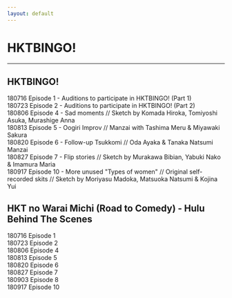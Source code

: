 ```yaml
---
layout: default
---
```


<h1>HKTBINGO!</h1>
<hr>
<h2>HKTBINGO!</h2>

<a href="./180716.html"></a>180716 Episode 1 - Auditions to participate in HKTBINGO! (Part 1)<br>
<a href="./180723.html"></a>180723 Episode 2 - Auditions to participate in HKTBINGO! (Part 2)<br>
<a href="./180806.html"></a>180806 Episode 4 - Sad moments // Sketch by Komada Hiroka, Tomiyoshi Asuka, Murashige Anna<br>
<a href="./180813.html"></a>180813 Episode 5 - Oogiri Improv // Manzai with Tashima Meru & Miyawaki Sakura<br>
<a href="./180820.html"></a>180820 Episode 6 - Follow-up Tsukkomi // Oda Ayaka & Tanaka Natsumi Manzai<br>
<a href="./180827.html"></a>180827 Episode 7 - Flip stories // Sketch by Murakawa Bibian, Yabuki Nako & Imamura Maria<br>
<a href="./180917.html"></a>180917 Episode 10 - More unused "Types of women" // Original self-recorded skits // Sketch by Moriyasu Madoka, Matsuoka Natsumi & Kojina Yui<br>

<h2>HKT no Warai Michi (Road to Comedy) - Hulu Behind The Scenes</h2>
<a href="./180716.html"></a>180716 Episode 1<br>
<a href="./180723.html"></a>180723 Episode 2<br>
<a href="./180806.html"></a>180806 Episode 4<br>
<a href="./180813.html"></a>180813 Episode 5<br>
<a href="./180820.html"></a>180820 Episode 6<br>
<a href="./180827.html"></a>180827 Episode 7<br>
<a href="./180903.html"></a>180903 Episode 8<br>
<a href="./180917.html"></a>180917 Episode 10<br>

